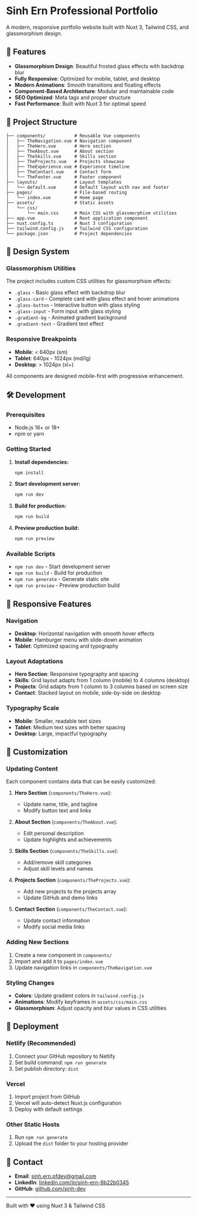 # Sinh Ern Professional Portfolio

A modern, responsive portfolio website built with Nuxt 3, Tailwind CSS, and glassmorphism design.

## 🚀 Features

- **Glassmorphism Design**: Beautiful frosted glass effects with backdrop blur
- **Fully Responsive**: Optimized for mobile, tablet, and desktop
- **Modern Animations**: Smooth transitions and floating effects
- **Component-Based Architecture**: Modular and maintainable code
- **SEO Optimized**: Meta tags and proper structure
- **Fast Performance**: Built with Nuxt 3 for optimal speed

## 📁 Project Structure

```
├── components/           # Reusable Vue components
│   ├── TheNavigation.vue # Navigation component
│   ├── TheHero.vue       # Hero section
│   ├── TheAbout.vue      # About section
│   ├── TheSkills.vue     # Skills section
│   ├── TheProjects.vue   # Projects showcase
│   ├── TheExperience.vue # Experience timeline
│   ├── TheContact.vue    # Contact form
│   └── TheFooter.vue     # Footer component
├── layouts/              # Layout templates
│   └── default.vue       # Default layout with nav and footer
├── pages/                # File-based routing
│   └── index.vue         # Home page
├── assets/               # Static assets
│   └── css/
│       └── main.css      # Main CSS with glassmorphism utilities
├── app.vue               # Root application component
├── nuxt.config.ts        # Nuxt 3 configuration
├── tailwind.config.js    # Tailwind CSS configuration
└── package.json          # Project dependencies
```

## 🎨 Design System

### Glassmorphism Utilities

The project includes custom CSS utilities for glassmorphism effects:

- `.glass` - Basic glass effect with backdrop blur
- `.glass-card` - Complete card with glass effect and hover animations
- `.glass-button` - Interactive button with glass styling
- `.glass-input` - Form input with glass styling
- `.gradient-bg` - Animated gradient background
- `.gradient-text` - Gradient text effect

### Responsive Breakpoints

- **Mobile**: < 640px (sm)
- **Tablet**: 640px - 1024px (md/lg)
- **Desktop**: > 1024px (xl+)

All components are designed mobile-first with progressive enhancement.

## 🛠️ Development

### Prerequisites

- Node.js 16+ or 18+
- npm or yarn

### Getting Started

1. **Install dependencies:**
   ```bash
   npm install
   ```

2. **Start development server:**
   ```bash
   npm run dev
   ```

3. **Build for production:**
   ```bash
   npm run build
   ```

4. **Preview production build:**
   ```bash
   npm run preview
   ```

### Available Scripts

- `npm run dev` - Start development server
- `npm run build` - Build for production
- `npm run generate` - Generate static site
- `npm run preview` - Preview production build

## 📱 Responsive Features

### Navigation
- **Desktop**: Horizontal navigation with smooth hover effects
- **Mobile**: Hamburger menu with slide-down animation
- **Tablet**: Optimized spacing and typography

### Layout Adaptations
- **Hero Section**: Responsive typography and spacing
- **Skills**: Grid layout adapts from 1 column (mobile) to 4 columns (desktop)
- **Projects**: Grid adapts from 1 column to 3 columns based on screen size
- **Contact**: Stacked layout on mobile, side-by-side on desktop

### Typography Scale
- **Mobile**: Smaller, readable text sizes
- **Tablet**: Medium text sizes with better spacing
- **Desktop**: Large, impactful typography

## 🎯 Customization

### Updating Content

Each component contains data that can be easily customized:

1. **Hero Section** (`components/TheHero.vue`):
   - Update name, title, and tagline
   - Modify button text and links

2. **About Section** (`components/TheAbout.vue`):
   - Edit personal description
   - Update highlights and achievements

3. **Skills Section** (`components/TheSkills.vue`):
   - Add/remove skill categories
   - Adjust skill levels and names

4. **Projects Section** (`components/TheProjects.vue`):
   - Add new projects to the projects array
   - Update GitHub and demo links

5. **Contact Section** (`components/TheContact.vue`):
   - Update contact information
   - Modify social media links

### Adding New Sections

1. Create a new component in `components/`
2. Import and add it to `pages/index.vue`
3. Update navigation links in `components/TheNavigation.vue`

### Styling Changes

- **Colors**: Update gradient colors in `tailwind.config.js`
- **Animations**: Modify keyframes in `assets/css/main.css`
- **Glassmorphism**: Adjust opacity and blur values in CSS utilities

## 🚀 Deployment

### Netlify (Recommended)
1. Connect your GitHub repository to Netlify
2. Set build command: `npm run generate`
3. Set publish directory: `dist`

### Vercel
1. Import project from GitHub
2. Vercel will auto-detect Nuxt.js configuration
3. Deploy with default settings

### Other Static Hosts
1. Run `npm run generate`
2. Upload the `dist` folder to your hosting provider

## 📧 Contact

- **Email**: sinh.ern.pfdev@gmail.com
- **LinkedIn**: [linkedin.com/in/sinh-ern-8b22b0345](https://www.linkedin.com/in/sinh-ern-8b22b0345)
- **GitHub**: [github.com/sinh-dev](https://github.com/sinh-dev)

---

Built with ❤️ using Nuxt 3 & Tailwind CSS
